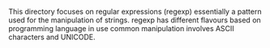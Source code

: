 This directory focuses on regular expressions (regexp) essentially a pattern used for the manipulation of strings.
regexp has different flavours based on programming language in use
common manipulation involves ASCII characters and UNICODE.
